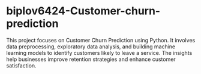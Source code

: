 # biplov6424-Customer-churn-prediction
This project focuses on Customer Churn Prediction using Python. It involves data preprocessing, exploratory data analysis, and building machine learning models to identify customers likely to leave a service. The insights help businesses improve retention strategies and enhance customer satisfaction.
